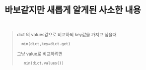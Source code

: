 # 바보같지만 새롭게 알게된 사소한 내용


<br>

> dict 의 values값으로 비교하되 key값을 가지고 싶을때
> 
>       min(dict,key=dict.get)
> 그냥 value로 비교하려면
> 
>        min(dict.values())
